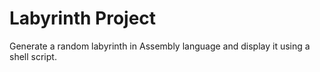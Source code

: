 # Labyrinth Project 
Generate a random labyrinth in Assembly language and display it using a shell script.
